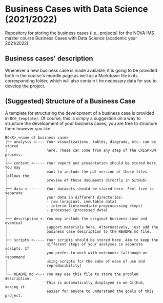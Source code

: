 # Business Cases with Data Science (2021/2022)

Repository for storing the business cases (i.e., projects) for the NOVA IMS
master course Business Cases with Data Science (academic year 2021/2022)

## Business cases' description

Whenever a new business case is made available, it is going to be provided
both in the course's moodle page as well as a Markdown file in its
corresponding folder, which will also contain t
he necessary data for you to
develop the project.

## (Suggested) Structure of a Business Case

A template for structuring the development of a business case is provided
in `BC0_template/`. Of course, this is simply a suggestion on a way to
structure the development of your business cases, you are free to structure
them however you like.

```
BC<X>_<name of business case>
├── analysis <---- Your visualizations, tables, diagrams, etc. can be stored 
│                  here. These can come from any step of the CRISP-DM process.
│
├── content <----- Your report and presentation should be stored here. You may
│                  want to include the pdf version of those files (allows the
│                  preview of those documents directly in GitHub).
│
├── data <-------- Your datasets should be stored here. Feel free to separate
│                  your data in different directories:
│                  - raw (original, immutable data)
│                  - interim (intermediate preprocessing steps) 
│                  - processed (processed data)
│
├── description <- You may include the original business case and eventual 
│                  support materials here. Alternatively, just add the
│                  business case description to the README.md file.
│
├── scripts <----- Your scripts should be stored here. Aim to keep the
│                  different steps of your analyses in separate scripts. If
│                  you prefer to work with notebooks (although we recommend
│                  using scripts for the sake of ease of use and
│                  reproducibility)
│
└── README.md <--- You may use this file to store the problem description.
                   This is automatically displayed in on GitHub, making it
                   easier for anyone to understand the goals of this project.
```
